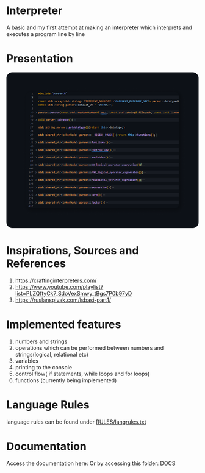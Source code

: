# Interpreter
A basic and my first attempt at making an interpreter which interprets and executes a program line by line

# Presentation
![interpreter code](IMG/intepreterPresentation.png "interpreter code")

# Inspirations, Sources and References
 1. https://craftinginterpreters.com/
 2. https://www.youtube.com/playlist?list=PLZQftyCk7_SdoVexSmwy_tBgs7P0b97yD
 3. https://ruslanspivak.com/lsbasi-part1/

# Implemented features
 1. numbers and strings
 2. operations which can be performed between numbers and strings(logical, relational etc)
 3. variables
 4. printing to the console
 5. control flow( if statements, while loops and for loops)
 6. functions (currently being implemented)

# Language Rules
 language rules can be found under <a href="https://github.com/waveyboym/Interpreter/blob/main/RULES/langrules.txt">RULES/langrules.txt</a>

# Documentation
  Access the documentation here:
  Or by accessing this folder: <a href="https://github.com/waveyboym/Interpreter/blob/main/DOCS/">DOCS</a>
